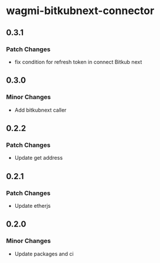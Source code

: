 # wagmi-bitkubnext-connector

## 0.3.1

### Patch Changes

- fix condition for refresh token in connect Bitkub next

## 0.3.0

### Minor Changes

- Add bitkubnext caller

## 0.2.2

### Patch Changes

- Update get address

## 0.2.1

### Patch Changes

- Update etherjs

## 0.2.0

### Minor Changes

- Update packages and ci
